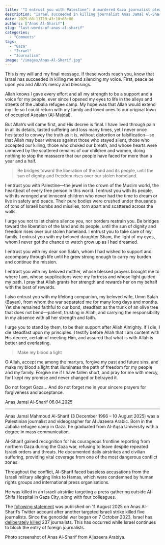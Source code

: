 ```yaml
---
title: '"I entrust you with Palestine": A murdered Gaza journalist pleads amid his people’s erasure'
description: "Israel succeeded in killing journalist Anas Jamal Al-Sharif, but it could not silence him. In this posthumous letter, he testifies against those who \"accepted our killing,\" and entrusts his beloved daughter Sham, his son Salah, and the soul of his nation to a world he urges to finally act."
date: 2025-08-11T19:43:10+03:00
authors: ["Anas Al-Sharif"]
slug: "last-words-of-anas-al-sharif"
categories:
  - "Comments"
tags:
  - "Gaza"
  - "Israel"
  - "Journalism"
image: "/images/Anas-Al-Sharif.jpg"
---
```


This is my will and my final message. If these words reach you, know that Israel has succeeded in killing me and silencing my voice. First, peace be upon you and Allah’s mercy and blessings.

Allah knows I gave every effort and all my strength to be a support and a voice for my people, ever since I opened my eyes to life in the alleys and streets of the Jabalia refugee camp. My hope was that Allah would extend my life so I could return with my family and loved ones to our original town of occupied Asqalan (Al-Majdal). 

But Allah’s will came first, and His decree is final. I have lived through pain in all its details, tasted suffering and loss many times, yet I never once hesitated to convey the truth as it is, without distortion or falsification—so that Allah may bear witness against those who stayed silent, those who accepted our killing, those who choked our breath, and whose hearts were unmoved by the scattered remains of our children and women, doing nothing to stop the massacre that our people have faced for more than a year and a half.

> Be bridges toward the liberation of the land and its people, until the sun of dignity and freedom rises over our stolen homeland.

I entrust you with Palestine—the jewel in the crown of the Muslim world, the heartbeat of every free person in this world. I entrust you with its people, with its wronged and innocent children who never had the time to dream or live in safety and peace. Their pure bodies were crushed under thousands of tons of Israeli bombs and missiles, torn apart and scattered across the walls.

I urge you not to let chains silence you, nor borders restrain you. Be bridges toward the liberation of the land and its people, until the sun of dignity and freedom rises over our stolen homeland. I entrust you to take care of my family. I entrust you with my beloved daughter Sham, the light of my eyes, whom I never got the chance to watch grow up as I had dreamed.

I entrust you with my dear son Salah, whom I had wished to support and accompany through life until he grew strong enough to carry my burden and continue the mission.

I entrust you with my beloved mother, whose blessed prayers brought me to where I am, whose supplications were my fortress and whose light guided my path. I pray that Allah grants her strength and rewards her on my behalf with the best of rewards.

I also entrust you with my lifelong companion, my beloved wife, Umm Salah (Bayan), from whom the war separated me for many long days and months. Yet she remained faithful to our bond, steadfast as the trunk of an olive tree that does not bend—patient, trusting in Allah, and carrying the responsibility in my absence with all her strength and faith.

I urge you to stand by them, to be their support after Allah Almighty. If I die, I die steadfast upon my principles. I testify before Allah that I am content with His decree, certain of meeting Him, and assured that what is with Allah is better and everlasting.

> Make my blood a light

O Allah, accept me among the martyrs, forgive my past and future sins, and make my blood a light that illuminates the path of freedom for my people and my family. Forgive me if I have fallen short, and pray for me with mercy, for I kept my promise and never changed or betrayed it.

Do not forget Gaza… And do not forget me in your sincere prayers for forgiveness and acceptance.

Anas Jamal Al-Sharif 06.04.2025

--- 

Anas Jamal Mahmoud Al-Sharif (3 December 1996 – 10 August 2025) was a Palestinian journalist and videographer for Al Jazeera Arabic. Born in the Jabalia refugee camp in Gaza, he graduated from Al-Aqsa University with a degree in mass communication. 

Al-Sharif gained recognition for his courageous frontline reporting from northern Gaza during the Gaza war, refusing to leave despite repeated Israeli orders and threats. He documented daily airstrikes and civilian suffering, providing vital coverage from one of the most dangerous conflict zones. 

Throughout the conflict, Al-Sharif faced baseless accusations from the Israeli military alleging links to Hamas, which were condemned by human rights groups and international press organisations. 

He was killed in an Israeli airstrike targeting a press gathering outside Al-Shifa Hospital in Gaza City, along with four colleagues.

The [following statement](https://x.com/AnasAlSharif0/status/1954670507128914219) was published on 11 August 2025 on Anas Al-Sharif’s Twitter account after another targeted Israeli strike killed five journalists. Since the genocidal war began on 7 October 2023, Israel has [deliberately killed](https://un-aligned.org/human-rights/inside-israels-war-on-truth-journalists-and-the-free-media/) 237 journalists. This has occurred while Israel continues to block the entry of foreign journalists.

Photo screenshot of Anas Al-Sharif from Aljazeera Arabiya. 